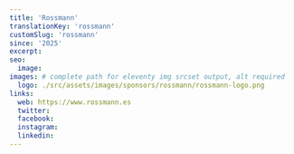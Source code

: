 ```yaml
---
title: 'Rossmann'
translationKey: 'rossmann'
customSlug: 'rossmann'
since: '2025'
excerpt:
seo:
  image:
images: # complete path for eleventy img srcset output, alt required
  logo: ./src/assets/images/sponsors/rossmann/rossmann-logo.png
links:
  web: https://www.rossmann.es
  twitter:
  facebook:
  instagram:
  linkedin:
---
```

